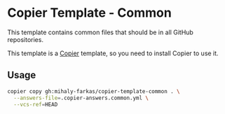 # Copier Template - Common

This template contains common files that should be in all GitHub repositories.

This template is a [Copier](https://copier.readthedocs.io/en/stable/) template, so you need to install Copier to use it.

## Usage

```bash
copier copy gh:mihaly-farkas/copier-template-common . \
  --answers-file=.copier-answers.common.yml \
  --vcs-ref=HEAD

```
